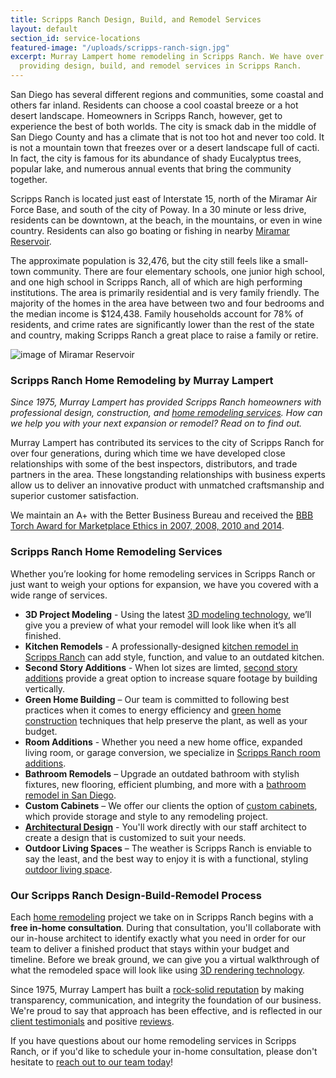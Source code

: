 ```yaml
---
title: Scripps Ranch Design, Build, and Remodel Services
layout: default
section_id: service-locations
featured-image: "/uploads/scripps-ranch-sign.jpg"
excerpt: Murray Lampert home remodeling in Scripps Ranch. We have over 40 years experience
  providing design, build, and remodel services in Scripps Ranch.
---
```


San Diego has several different regions and communities, some coastal and others far inland. Residents can choose a cool coastal breeze or a hot desert landscape. Homeowners in Scripps Ranch, however, get to experience the best of both worlds. The city is smack dab in the middle of San Diego County and has a climate that is not too hot and never too cold. It is not a mountain town that freezes over or a desert landscape full of cacti. In fact, the city is famous for its abundance of shady Eucalyptus trees, popular lake, and numerous annual events that bring the community together.

Scripps Ranch is located just east of Interstate 15, north of the Miramar Air Force Base, and south of the city of Poway. In a 30 minute or less drive, residents can be downtown, at the beach, in the mountains, or even in wine country. Residents can also go boating or fishing in nearby [Miramar Reservoir](https://www.sandiego.gov/water/recreation/reservoirs/miramar).

The approximate population is 32,476, but the city still feels like a small-town community. There are four elementary schools, one junior high school, and one high school in Scripps Ranch, all of which are high performing institutions. The area is primarily residential and is very family friendly. The majority of the homes in the area have between two and four bedrooms and the median income is $124,438. Family households account for 78% of residents, and crime rates are significantly lower than the rest of the state and country, making Scripps Ranch a great place to raise a family or retire.

![image of Miramar Reservoir](/uploads/miramar-reservoir.jpg "Miramar Reservoir is a Prime Boating and Fishing Spot in Scripps Ranch")

### Scripps Ranch Home Remodeling by Murray Lampert

_Since 1975, Murray Lampert has provided Scripps Ranch homeowners with professional design, construction, and [home remodeling services](/san-diego-home-remodel-services). How can we help you with your next expansion or remodel? Read on to find out._

Murray Lampert has contributed its services to the city of Scripps Ranch for over four generations, during which time we have developed close relationships with some of the best inspectors, distributors, and trade partners in the area. These longstanding relationships with business experts allow us to deliver an innovative product with unmatched craftsmanship and superior customer satisfaction.

We maintain an A+ with the Better Business Bureau and received the [BBB Torch Award for Marketplace Ethics in 2007, 2008, 2010 and 2014](/another-better-business-bureau-torch-award).

### Scripps Ranch Home Remodeling Services

Whether you’re looking for home remodeling services in Scripps Ranch or just want to weigh your options for expansion, we have you covered with a wide range of services.

- **3D Project Modeling** - Using the latest [3D modeling technology](/3d-architectural-rendering-services), we’ll give you a preview of what your remodel will look like when it’s all finished.
- **Kitchen Remodels** - A professionally-designed [kitchen remodel in Scripps Ranch](/kitchen-remodeling-scripps-ranch) can add style, function, and value to an outdated kitchen.
- **Second Story Additions** - When lot sizes are limted, [second story additions](/san-diego-second-story-addition) provide a great option to increase square footage by building vertically.
- **Green Home Building** – Our team is committed to following best practices when it comes to energy efficiency and [green home construction](/san-diego-green-home-construction) techniques that help preserve the plant, as well as your budget.
- **Room Additions** - Whether you need a new home office, expanded living room, or garage conversion, we specialize in [Scripps Ranch room additions](/room-additions-scripps-ranch).
- **Bathroom Remodels** – Upgrade an outdated bathroom with stylish fixtures, new flooring, efficient plumbing, and more with a [bathroom remodel in San Diego](/san-diego-bathroom-remodeling-services).
- **Custom Cabinets** – We offer our clients the option of [custom cabinets](/san-diego-custom-cabinet-construction-services), which provide storage and style to any remodeling project.
- **[Architectural Design](/san-diego-architectural-design-services)** - You'll work directly with our staff architect to create a design that is customized to suit your needs.
- **Outdoor Living Spaces** – The weather is Scripps Ranch is enviable to say the least, and the best way to enjoy it is with a functional, styling [outdoor living space](/san-diego-outdoor-living-space-design/).

### Our Scripps Ranch Design-Build-Remodel Process

Each [home remodeling](/san-diego-home-remodel-services) project we take on in Scripps Ranch begins with a **free in-home consultation**. During that consultation, you'll collaborate with our in-house architect to identify exactly what you need in order for our team to deliver a finished product that stays within your budget and timeline. Before we break ground, we can give you a virtual walkthrough of what the remodeled space will look like using [3D rendering technology](/3d-architectural-rendering-services).

Since 1975, Murray Lampert has built a [rock-solid reputation](https://www.youtube.com/watch?v=oRPb3--nimI) by making transparency, communication, and integrity the foundation of our business. We're proud to say that approach has been effective, and is reflected in our [client testimonials](/testimonials) and positive [reviews](/reviews).

If you have questions about our home remodeling services in Scripps Ranch, or if you'd like to schedule your in-home consultation, please don't hesitate to [reach out to our team today](#quick-contact)!
